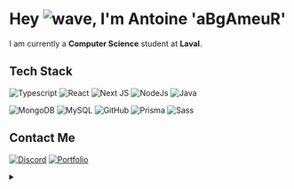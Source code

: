 # Hey ![wave], I'm Antoine 'aBgAmeuR'

I am currently a **Computer Science** student at **Laval**.

## Tech Stack 
![Typescript](https://img.shields.io/badge/TypeScript-007ACC?style=for-the-badge&logo=typescript&logoColor=white)
![React](https://img.shields.io/badge/React-20232A?style=for-the-badge&logo=react&logoColor=61DAFB)
![Next JS](https://img.shields.io/badge/Next-black?style=for-the-badge&logo=next.js&logoColor=white)
![NodeJs](https://img.shields.io/badge/Node.js-339933?style=for-the-badge&logo=nodedotjs&logoColor=white)
![Java](https://img.shields.io/badge/Java-ED8B00?style=for-the-badge&logo=openjdk&logoColor=white)

![MongoDB](https://img.shields.io/badge/MongoDB-4EA94B?style=for-the-badge&logo=mongodb&logoColor=white)
![MySQL](https://img.shields.io/badge/MySQL-005C84?style=for-the-badge&logo=mysql&logoColor=white)
![GitHub](https://img.shields.io/badge/GitHub-100000?style=for-the-badge&logo=github&logoColor=white)
![Prisma](https://img.shields.io/badge/Prisma-3982CE?style=for-the-badge&logo=Prisma&logoColor=white)
![Sass](https://img.shields.io/badge/sass-323330?style=for-the-badge&logo=sass)
<!-- ## GitHub Stats
<p align="center">
    <img src="https://github-readme-stats-sigma-five.vercel.app/api?username=aBgAmeuR&theme=dark&show_icons=true&hide=issues&line_height=24" alt="GitHub Stats" />
    ‎ ‎ ‎ ‎ ‎ 
    <img src="https://github-readme-stats-sigma-five.vercel.app/api/top-langs/?username=aBgAmeuR&theme=dark&layout=compact" alt="GitHub Stats" />
</p> -->

## Contact Me
[![Discord](https://img.shields.io/badge/Discord-323330?style=for-the-badge&logo=discord)](https://discord.com/users/291253455907979264)
[![Portfolio](https://img.shields.io/badge/Portfolio-1DA1F2?style=for-the-badge&logo=website&logoColor=white)](https://antoinejosset.fr)

<details>
    <summary></summary>
    <p align="center">
        <a href="https://github.com/aBgAmeuR"><img src="contributions.svg"></a>
    </p>
</details>


[wave]: https://cdn.jsdelivr.net/gh/Readme-Workflows/Readme-Icons@1.1.0/icons/gifs/wave.gif
